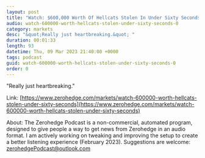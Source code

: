 ```yaml
---
layout: post
title: "Watch: $600,000 Worth Of Hellcats Stolen In Under Sixty Seconds "
audio: watch-600000-worth-hellcats-stolen-under-sixty-seconds-0
category: markets
desc: "&quot;Really just heartbreaking.&quot; "
duration: 00:01:33
length: 93
datetime: Thu, 09 Mar 2023 21:40:00 +0000
tags: podcast
guid: watch-600000-worth-hellcats-stolen-under-sixty-seconds-0
order: 0
---
```

&quot;Really just heartbreaking.&quot; 

Link: [https://www.zerohedge.com/markets/watch-600000-worth-hellcats-stolen-under-sixty-seconds](https://www.zerohedge.com/markets/watch-600000-worth-hellcats-stolen-under-sixty-seconds)

About: The Zerohedge Podcast is a non-commercial, automated program, designed to give people a way to get news from Zerohedge in an audio format.  I am actively working on tweaking and improving the setup to create a better listening experience (February 2023).  Suggestions are welcome: [zerohedgePodcast@outlook.com](mailto:zerohedgePodcast@outlook.com)